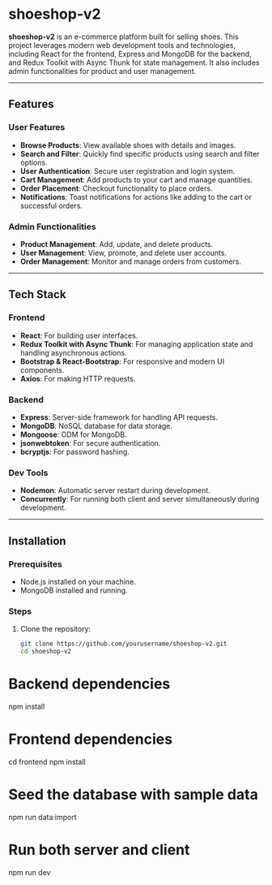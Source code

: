 # shoeshop-v2

**shoeshop-v2** is an e-commerce platform built for selling shoes. This project leverages modern web development tools and technologies, including React for the frontend, Express and MongoDB for the backend, and Redux Toolkit with Async Thunk for state management. It also includes admin functionalities for product and user management.

---

## Features

### User Features
- **Browse Products**: View available shoes with details and images.
- **Search and Filter**: Quickly find specific products using search and filter options.
- **User Authentication**: Secure user registration and login system.
- **Cart Management**: Add products to your cart and manage quantities.
- **Order Placement**: Checkout functionality to place orders.
- **Notifications**: Toast notifications for actions like adding to the cart or successful orders.

### Admin Functionalities
- **Product Management**: Add, update, and delete products.
- **User Management**: View, promote, and delete user accounts.
- **Order Management**: Monitor and manage orders from customers.

---

## Tech Stack

### Frontend
- **React**: For building user interfaces.
- **Redux Toolkit with Async Thunk**: For managing application state and handling asynchronous actions.
- **Bootstrap & React-Bootstrap**: For responsive and modern UI components.
- **Axios**: For making HTTP requests.

### Backend
- **Express**: Server-side framework for handling API requests.
- **MongoDB**: NoSQL database for data storage.
- **Mongoose**: ODM for MongoDB.
- **jsonwebtoken**: For secure authentication.
- **bcryptjs**: For password hashing.

### Dev Tools
- **Nodemon**: Automatic server restart during development.
- **Concurrently**: For running both client and server simultaneously during development.

---

## Installation

### Prerequisites
- Node.js installed on your machine.
- MongoDB installed and running.

### Steps
1. Clone the repository:
   ```bash
   git clone https://github.com/yourusername/shoeshop-v2.git
   cd shoeshop-v2

# Backend dependencies
npm install

# Frontend dependencies
cd frontend
npm install

# Seed the database with sample data
npm run data:import

# Run both server and client
npm run dev
